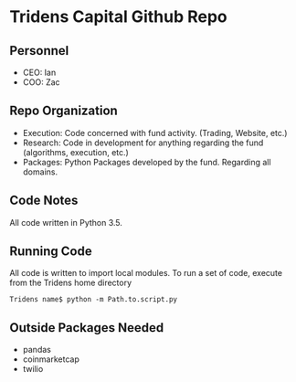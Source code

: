 # Tridens Capital Github Repo

## Personnel

* CEO: Ian
* COO: Zac

## Repo Organization

* Execution: Code concerned with fund activity. (Trading, Website, etc.)
* Research: Code in development for anything regarding the fund (algorithms, execution, etc.)
* Packages: Python Packages developed by the fund. Regarding all domains.

## Code Notes

All code written in Python 3.5.

## Running Code

All code is written to import local modules. To run a set of code, execute from the Tridens home directory

```
Tridens name$ python -m Path.to.script.py

```

## Outside Packages Needed
- pandas
- coinmarketcap
- twilio
